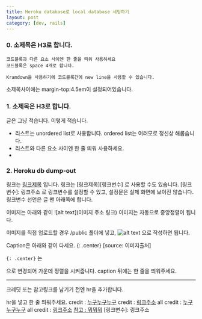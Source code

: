 ```yaml
---
title: Heroku database로 local database 세팅하기
layout: post
category: [dev, rails]
--- 
```


### 0. 소제목은 H3로 합니다.

    코드블록과 다른 요소 사이엔 한 줄을 띄워 사용하세요
    코드블록은 space 4개로 합니다.

    Kramdown을 사용하기에 코드블록간에 new line을 사용할 수 있습니다.
    

소제목사이에는 margin-top:4.5em이 설정되어있습니다.


### 1. 소제목은 H3로 합니다.
글은 그냥 적습니다. 이렇게 적습니다.

- 리스트는 unordered list로 사용합니다. ordered list는 여러모로 정신상 해롭습니다.
- 리스트와 다른 요소 사이엔 한 줄 띄워 사용하세요.
-

### 2. Heroku db dump-out

링크는 [링크제목](링크주소) 입니다.
링크는 [링크제목][링크변수] 로 사용할 수도 있습니다.
[링크변수]: 링크주소 
로 링크변수를 설정할 수 있고, 설정문은 실제 화면에 보이진 않습니다.
링크변수 선언은 글 맨 아래쪽에 합니다.

이미지는 아래와 같이
![alt text](이미지 주소 링크)
이미지는 자동으로 중앙정렬이 됩니다.

이미지를 직접 업로드할 경우 /public 폴더에 넣고,
![alt text](/public/image_file_name) 으로 작성하면 됩니다.

Caption은 아래와 같이 다세요.
{: .center}
[source: 이미지출처]

`{: .center}` 는 <p style="text-align:center;"></p> 으로 변경되어 가운데 정렬을 시켜줍니다.
caption 뒤에는 한 줄을 띄워주세요.

---
크레딧 또는 참고링크를 남기기 전엔 hr을 추가합니다.

hr을 넣고 한 줄 띄워주세요.
credit : [누구누구누구](링크주소)
credit : [링크주소](링크주소)
all credit : [누구누구누구](링크주소)
all credit : [링크주소](링크주소)
[참고 : 뭐뭐뭐](링크주소)
[링크변수]: 링크주소